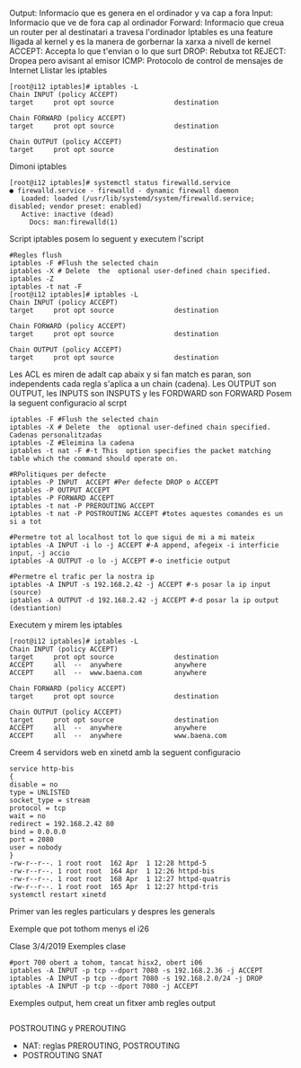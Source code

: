Output: Informacio que es genera en el ordinador y va cap a fora
Input: Informacio que ve de fora cap al ordinador
Forward: Informacio que creua un router per al destinatari a travesa l'ordinador
Iptables es una feature lligada al kernel y es la manera de gorbernar la xarxa a nivell de kernel
ACCEPT: Accepta lo que t'envian o lo que surt
DROP: Rebutxa tot
REJECT: Dropea pero avisant al emisor
ICMP: Protocolo de control de mensajes de Internet
Llistar les iptables
```
[root@i12 iptables]# iptables -L
Chain INPUT (policy ACCEPT)
target     prot opt source               destination         

Chain FORWARD (policy ACCEPT)
target     prot opt source               destination         

Chain OUTPUT (policy ACCEPT)
target     prot opt source               destination   
```
Dimoni iptables
```
[root@i12 iptables]# systemctl status firewalld.service
● firewalld.service - firewalld - dynamic firewall daemon
   Loaded: loaded (/usr/lib/systemd/system/firewalld.service; disabled; vendor preset: enabled)
   Active: inactive (dead)
     Docs: man:firewalld(1)
```
Script iptables posem lo seguent y executem l'script
```
#Regles flush
iptables -F #Flush the selected chain
iptables -X # Delete  the  optional user-defined chain specified.
iptables -Z
iptables -t nat -F
[root@i12 iptables]# iptables -L
Chain INPUT (policy ACCEPT)
target     prot opt source               destination         

Chain FORWARD (policy ACCEPT)
target     prot opt source               destination         

Chain OUTPUT (policy ACCEPT)
target     prot opt source               destination
```
Les ACL es miren de adalt cap abaix y si fan match es paran, son independents cada regla s'aplica a un chain (cadena). Les OUTPUT son  OUTPUT, les INPUTS son INSPUTS y les FORDWARD son FORWARD
Posem la seguent configuracio al scrpt
```
iptables -F #Flush the selected chain
iptables -X # Delete  the  optional user-defined chain specified. Cadenas personalitzadas
iptables -Z #Eleimina la cadena
iptables -t nat -F #-t This  option specifies the packet matching table which the command should operate on.

#RPolitiques per defecte
iptables -P INPUT  ACCEPT #Per defecte DROP o ACCEPT
iptables -P OUTPUT ACCEPT
iptables -P FORWARD ACCEPT
iptables -t nat -P PREROUTING ACCEPT
iptables -t nat -P POSTROUTING ACCEPT #totes aquestes comandes es un si a tot

#Permetre tot al localhost tot lo que sigui de mi a mi mateix
iptables -A INPUT -i lo -j ACCEPT #-A append, afegeix -i interficie input, -j accio
iptables -A OUTPUT -o lo -j ACCEPT #-o inetficie output

#Permetre el trafic per la nostra ip
iptables -A INPUT -s 192.168.2.42 -j ACCEPT #-s posar la ip input (source)
iptables -A OUTPUT -d 192.168.2.42 -j ACCEPT #-d posar la ip output (destiantion)
```
Executem y mirem les iptables
```
[root@i12 iptables]# iptables -L
Chain INPUT (policy ACCEPT)
target     prot opt source               destination         
ACCEPT     all  --  anywhere             anywhere            
ACCEPT     all  --  www.baena.com        anywhere            

Chain FORWARD (policy ACCEPT)
target     prot opt source               destination         

Chain OUTPUT (policy ACCEPT)
target     prot opt source               destination         
ACCEPT     all  --  anywhere             anywhere            
ACCEPT     all  --  anywhere             www.baena.com       
```
Creem 4 servidors web en xinetd amb la seguent configuracio
```
service http-bis
{
disable = no
type = UNLISTED
socket_type = stream
protocol = tcp
wait = no
redirect = 192.168.2.42 80
bind = 0.0.0.0
port = 2080
user = nobody
}
-rw-r--r--. 1 root root  162 Apr  1 12:28 httpd-5
-rw-r--r--. 1 root root  164 Apr  1 12:26 httpd-bis
-rw-r--r--. 1 root root  168 Apr  1 12:27 httpd-quatris
-rw-r--r--. 1 root root  165 Apr  1 12:27 httpd-tris
systemctl restart xinetd
```
Primer van les regles particulars y despres les generals

Exemple que pot tothom menys el i26

Clase 3/4/2019
Exemples clase
```
#port 700 obert a tohom, tancat hisx2, obert i06
iptables -A INPUT -p tcp --dport 7080 -s 192.168.2.36 -j ACCEPT
iptables -A INPUT -p tcp --dport 7080 -s 192.168.2.0/24 -j DROP
iptables -A INPUT -p tcp --dport 7080 -j ACCEPT
```

Exemples output, hem creat un fitxer amb regles output
```

```
POSTROUTING y PREROUTING
- NAT: reglas PREROUTING, POSTROUTING
- POSTROUTING SNAT

